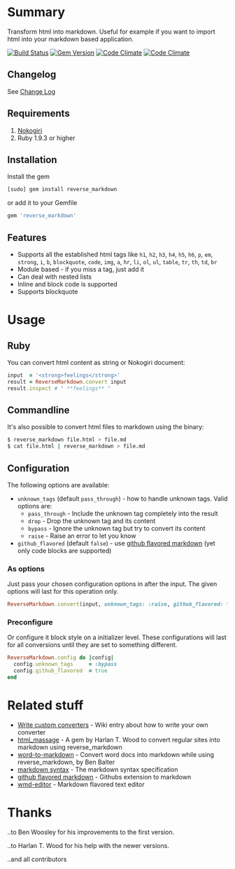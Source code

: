 # Summary

Transform html into markdown. Useful for example if you want to import html into your markdown based application.

[![Build Status](https://secure.travis-ci.org/xijo/reverse_markdown.png?branch=master)](https://travis-ci.org/xijo/reverse_markdown) [![Gem Version](https://badge.fury.io/rb/reverse_markdown.png)](http://badge.fury.io/rb/reverse_markdown) [![Code Climate](https://codeclimate.com/github/xijo/reverse_markdown.png)](https://codeclimate.com/github/xijo/reverse_markdown) [![Code Climate](https://codeclimate.com/github/xijo/reverse_markdown/coverage.png)](https://codeclimate.com/github/xijo/reverse_markdown)

## Changelog

See [Change Log](CHANGELOG.md)

## Requirements

1. [Nokogiri](http://nokogiri.org/)
2. Ruby 1.9.3 or higher

## Installation

Install the gem

```sh
[sudo] gem install reverse_markdown
```

or add it to your Gemfile

```ruby
gem 'reverse_markdown'
```

## Features

- Supports all the established html tags like `h1`, `h2`, `h3`, `h4`, `h5`, `h6`, `p`, `em`, `strong`, `i`, `b`, `blockquote`, `code`, `img`, `a`, `hr`, `li`, `ol`, `ul`, `table`, `tr`, `th`, `td`, `br`
- Module based - if you miss a tag, just add it
- Can deal with nested lists
- Inline and block code is supported
- Supports blockquote


# Usage

## Ruby

You can convert html content as string or Nokogiri document:

```ruby
input  = '<strong>feelings</strong>'
result = ReverseMarkdown.convert input
result.inspect # " **feelings** "
````

## Commandline

It's also possible to convert html files to markdown using the binary:

```sh
$ reverse_markdown file.html > file.md
$ cat file.html | reverse_markdown > file.md
````

## Configuration

The following options are available:

- `unknown_tags` (default `pass_through`) - how to handle unknown tags. Valid options are:
  - `pass_through` - Include the unknown tag completely into the result
  - `drop` - Drop the unknown tag and its content
  - `bypass` - Ignore the unknown tag but try to convert its content
  - `raise` - Raise an error to let you know
- `github_flavored` (default `false`) - use [github flavored markdown](https://help.github.com/articles/github-flavored-markdown) (yet only code blocks are supported)

### As options

Just pass your chosen configuration options in after the input. The given options will last for this operation only.

```ruby
ReverseMarkdown.convert(input, unknown_tags: :raise, github_flavored: true)
```

### Preconfigure

Or configure it block style on a initializer level. These configurations will last for all conversions until they are set to something different.

```ruby
ReverseMarkdown.config do |config|
  config.unknown_tags     = :bypass
  config.github_flavored  = true
end
```


# Related stuff

- [Write custom converters](https://github.com/xijo/reverse_markdown/wiki/Write-your-own-converter) - Wiki entry about how to write your own converter
- [html_massage](https://github.com/harlantwood/html_massage) - A gem by Harlan T. Wood to convert regular sites into markdown using reverse_markdown
- [word-to-markdown](https://github.com/benbalter/word-to-markdown) - Convert word docs into markdown while using reverse_markdown, by Ben Balter
- [markdown syntax](http://daringfireball.net/projects/markdown) - The markdown syntax specification
- [github flavored markdown](https://help.github.com/articles/github-flavored-markdown) - Githubs extension to markdown
- [wmd-editor](http://wmd-editor.com) - Markdown flavored text editor


# Thanks

..to Ben Woosley for his improvements to the first version.

..to Harlan T. Wood for his help with the newer versions.

..and all contributors
